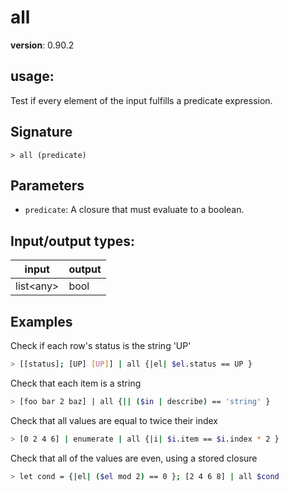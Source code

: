 # all

**version**: 0.90.2

## **usage**:

Test if every element of the input fulfills a predicate expression.

## Signature

`> all (predicate)`

## Parameters

- `predicate`: A closure that must evaluate to a boolean.

## Input/output types:

| input       | output |
| ----------- | ------ |
| list\<any\> | bool   |

## Examples

Check if each row's status is the string 'UP'

```bash
> [[status]; [UP] [UP]] | all {|el| $el.status == UP }
```

Check that each item is a string

```bash
> [foo bar 2 baz] | all {|| ($in | describe) == 'string' }
```

Check that all values are equal to twice their index

```bash
> [0 2 4 6] | enumerate | all {|i| $i.item == $i.index * 2 }
```

Check that all of the values are even, using a stored closure

```bash
> let cond = {|el| ($el mod 2) == 0 }; [2 4 6 8] | all $cond
```
